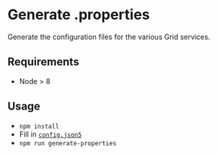 # Generate .properties

Generate the configuration files for the various Grid services.

## Requirements
- Node > 8

## Usage
- `npm install`
- Fill in [`config.json5`](./config.json5)
- `npm run generate-properties`
